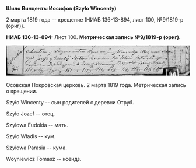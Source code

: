 **Шило Винценты Иосифов (Szyło Wincenty)**

2 марта 1819 года -- крещение (НИАБ 136-13-894, лист 100, №9/1819-р
(ориг)).

**НИАБ 136-13-894:** Лист 100. **Метрическая запись №9/1819-р (ориг).**

![](./media/5b7f716550c285c9ea0a9234e58d2e08f0ae1e12.png)

Осовская Покровская церковь. 2 марта 1819 года. Метрическая запись о
крещении.

Szyło Wincenty -- сын родителей с деревни Отруб.

Szyło Jozef -- отец.

Szyłowa Eudokia -- мать.

Szyło Władis -- кум.

Szyłowa Parasia -- кума.

Woyniewicz Tomasz -- ксёндз.
